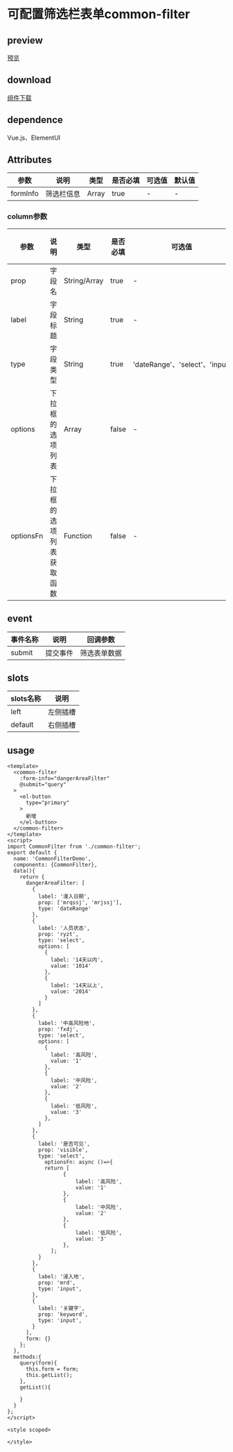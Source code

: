 # 可配置筛选栏表单common-filter
## preview
[预览](./index.html#/components/common-filter)
## download
[组件下载](./components/common-filter.zip)
## dependence
Vue.js、ElementUI

## Attributes
| 参数 |	说明 |类型 |是否必填	| 可选值 | 默认值 |
| ---- | ---- |---- | ----   |----  |  --- |
| formInfo | 筛选栏信息 | Array | true | -  |  - |
### column参数
| 参数 |	说明 |类型 |是否必填	| 可选值 | 默认值 |
| ---- | ---- |---- | ----   |----  |  --- |
| prop | 字段名 | String/Array | true | -  |  - |
| label | 字段标题 | String | true | -  |  - |
| type | 字段类型 | String | true | 'dateRange'、'select'、'input'  |  - |
| options | 下拉框的选项列表 | Array | false | -  |  - |
| optionsFn | 下拉框的选项列表获取函数 | Function | false | -  |  - |
## event
| 事件名称 |	说明 |回调参数 |
| ---- | ---- |---- |
| submit | 提交事件 | 筛选表单数据 | 
## slots
| slots名称 | 说明 |
| ---- | ---- |
| left | 左侧插槽 |
| default | 右侧插槽 |
## usage
```
<template>
  <common-filter
    :form-info="dangerAreaFilter"
    @submit="query"
  >
    <el-button
      type="primary"
    >
      新增
    </el-button>
  </common-filter>
</template>
<script>
import CommonFilter from './common-filter';
export default {
  name: 'CommonFilterDemo',
  components: {CommonFilter},
  data(){
    return {
      dangerAreaFilter: [
        {
          label: '漫入日期',
          prop: ['mrqssj', 'mrjssj'],
          type: 'dateRange'
        },
        {
          label: '人员状态',
          prop: 'ryzt',
          type: 'select',
          options: [
            {
              label: '14天以内',
              value: '1014'
            },
            {
              label: '14天以上',
              value: '2014'
            }
          ]
        },
        {
          label: '中高风险地',
          prop: 'fxdj',
          type: 'select',
          options: [
            {
              label: '高风险',
              value: '1'
            },
            {
              label: '中风险',
              value: '2'
            },
            {
              label: '低风险',
              value: '3'
            },
          ]
        },
        {
          label: '是否可见',
          prop: 'visible',
          type: 'select',
	        optionsFn: async ()=>{
          	return [
		          {
			          label: '高风险',
			          value: '1'
		          },
		          {
			          label: '中风险',
			          value: '2'
		          },
		          {
			          label: '低风险',
			          value: '3'
		          },
	          ];
          }
        },
        {
          label: '浸入地',
          prop: 'mrd',
          type: 'input',
        },
        {
          label: '关键字',
          prop: 'keyword',
          type: 'input',
        }
      ],
      form: {}
    };
  },
  methods:{
    query(form){
      this.form = form;
      this.getList();
    },
    getList(){

    }
  }
};
</script>

<style scoped>

</style>


```
